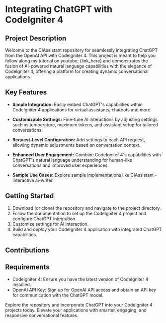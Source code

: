 # Integrating ChatGPT with CodeIgniter 4

## Project Description

Welcome to the CIAssistant repository for seamlessly integrating ChatGPT from the OpenAI API with CodeIgniter 4. 
This project is meant to help you follow along my tutorial on youtube: {link_here} and demonstrates the fusion of AI-powered natural language capabilities with the elegance of CodeIgniter 4, offering a platform for creating dynamic conversational applications.

## Key Features

- **Simple Integration:** Easily embed ChatGPT's capabilities within CodeIgniter 4 applications for virtual assistants, chatbots and more.
  
- **Customizable Settings:** Fine-tune AI interactions by adjusting settings such as temperature, maximum tokens, and assistant setup for tailored conversations.
  
- **Request-Level Configuration:** Add settings to each API request, allowing dynamic adjustments based on conversation context.
  
- **Enhanced User Engagement:** Combine CodeIgniter 4's capabilities with ChatGPT's natural language understanding for human-like conversations and improved user experiences.
  
- **Sample Use Cases:** Explore sample implementations like CIAssistant - interactive ai-writer.

## Getting Started

1. Download (or clone) the repository and navigate to the project directory.
2. Follow the documentation to set up the CodeIgniter 4 project and configure ChatGPT integration.
3. Customize settings for AI interaction.
4. Build and deploy your CodeIgniter 4 application with integrated ChatGPT capabilities.

## Contributions


## Requirements

- CodeIgniter 4: Ensure you have the latest version of CodeIgniter 4 installed.
- OpenAI API Key: Sign up for OpenAI API access and obtain an API key for communication with the ChatGPT model.

Explore the repository and incorporate ChatGPT into your CodeIgniter 4 projects today. Elevate your applications with smarter, engaging, and responsive conversational features.
